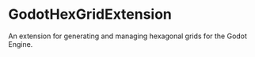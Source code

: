 # GodotHexGridExtension
An extension for generating and managing hexagonal grids for the Godot Engine.
